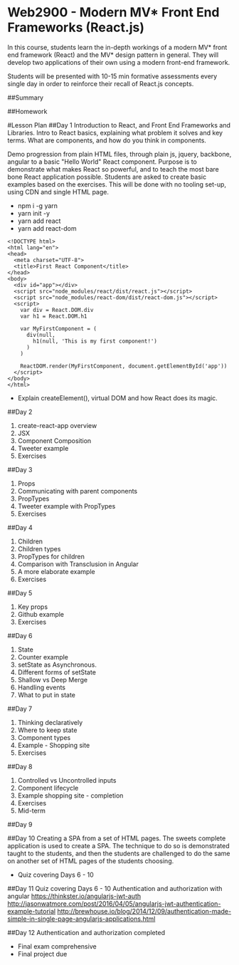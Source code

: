 # Web2900 - Modern MV* Front End Frameworks (React.js)

In this course, students learn the in-depth workings of a modern MV* front end framework (React) and the MV* design pattern in general. They will develop two applications of their own using a modern front-end framework.

Students will be presented with 10-15 min formative assessments every single day in order to reinforce their recall of React.js concepts.

##Summary

##Homework


#Lesson Plan
##Day 1
Introduction to React, and Front End Frameworks and Libraries. Intro to React basics, explaining what problem it solves and key terms. What are components, and how do you think in components.

 Demo progression from plain HTML files, through plain js, jquery, backbone, angular to a basic "Hello World" React component. Purpose is to demonstrate what makes React so powerful, and to teach the most bare bone React application possible. Students are asked to create basic examples based on the exercises. This will be done with no tooling set-up, using CDN and single HTML page.

 - npm i -g yarn
 - yarn init -y
 - yarn add react
 - yarn add react-dom
 ```
 <!DOCTYPE html>
 <html lang="en">
 <head>
   <meta charset="UTF-8">
   <title>First React Component</title>
 </head>
 <body>
   <div id="app"></div>
   <script src="node_modules/react/dist/react.js"></script>
   <script src="node_modules/react-dom/dist/react-dom.js"></script>
   <script>
     var div = React.DOM.div
     var h1 = React.DOM.h1

     var MyFirstComponent = (
       div(null,
         h1(null, 'This is my first component!')
       )
     )

     ReactDOM.render(MyFirstComponent, document.getElementById('app'))
   </script>
 </body>
 </html>
 ```
- Explain createElement(), virtual DOM and how React does its magic.

##Day 2
1. create-react-app overview
2. JSX
3. Component Composition
4. Tweeter example
5. Exercises

##Day 3
1. Props
2. Communicating with parent components
3. PropTypes
4. Tweeter example with PropTypes
5. Exercises


##Day 4
1. Children
2. Children types
3. PropTypes for children
4. Comparison with Transclusion in Angular
5. A more elaborate example
6. Exercises


##Day 5
1. Key props
2. Github example
3. Exercises

##Day 6
1. State
2. Counter example
3. setState as Asynchronous.
4. Different forms of setState
5. Shallow vs Deep Merge
6. Handling events
7. What to put in state

##Day 7
1. Thinking declaratively
2. Where to keep state
3. Component types
4. Example - Shopping site
5. Exercises

##Day 8
1. Controlled vs Uncontrolled inputs
2. Component lifecycle
3. Example shopping site - completion
4. Exercises
5. Mid-term

##Day 9




##Day 10
Creating a SPA from a set of HTML pages. The sweets complete application is used to create a SPA. The technique to do so is demonstrated taught to the students, and then the students are challenged to do the same on another set of HTML pages of the students choosing.
- Quiz covering Days 6 - 10


##Day 11
Quiz covering Days 6 - 10
Authentication and authorization with angular
https://thinkster.io/angularjs-jwt-auth
http://jasonwatmore.com/post/2016/04/05/angularjs-jwt-authentication-example-tutorial
http://brewhouse.io/blog/2014/12/09/authentication-made-simple-in-single-page-angularjs-applications.html


##Day 12
Authentication and authorization completed
- Final exam comprehensive
- Final project due

